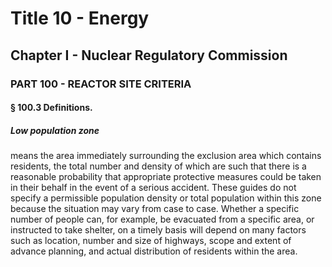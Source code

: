 
# Title 10 - Energy
## Chapter I - Nuclear Regulatory Commission
### PART 100 - REACTOR SITE CRITERIA
#### § 100.3 Definitions.
##### Low population zone

means the area immediately surrounding the exclusion area which contains residents, the total number and density of which are such that there is a reasonable probability that appropriate protective measures could be taken in their behalf in the event of a serious accident. These guides do not specify a permissible population density or total population within this zone because the situation may vary from case to case. Whether a specific number of people can, for example, be evacuated from a specific area, or instructed to take shelter, on a timely basis will depend on many factors such as location, number and size of highways, scope and extent of advance planning, and actual distribution of residents within the area.
